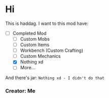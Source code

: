 # Hi
This is haddag.
I want to this mod have:
- [ ] Completed Mod
   - [ ] Custom Mobs
   - [ ] Custom Items
   - [ ] Workbench (Custom Crafting)
   - [ ] Custom Mechanics
   - [x] Nothing xd
   - [ ] More...

And there's jar:
`Nothing xd - I didn't do that`

### Creator: Me
